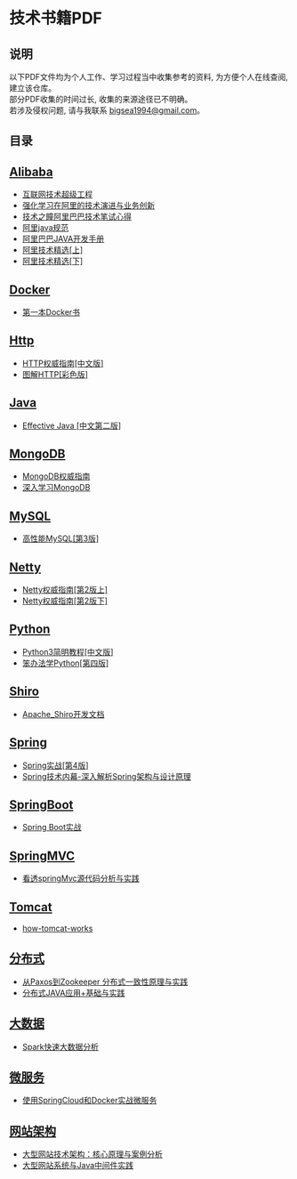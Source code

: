 # 技术书籍PDF
## 说明
以下PDF文件均为个人工作、学习过程当中收集参考的资料, 为方便个人在线查阅, 建立该仓库。<br />
部分PDF收集的时间过长, 收集的来源途径已不明确。<br />
若涉及侵权问题, 请与我联系 <a href="mailto:bigsea1994@gmail.com">bigsea1994@gmail.com</a>。
## 目录
## [Alibaba](https://github.com/zhaohaihao/hilox-studybook/tree/master/Alibaba)
- [互联网技术超级工程](https://github.com/zhaohaihao/hilox-studybook/blob/master/Alibaba/%E4%B9%9D%E5%B9%B4%E5%8F%8C11%EF%BC%9A%E4%BA%92%E8%81%94%E7%BD%91%E6%8A%80%E6%9C%AF%E8%B6%85%E7%BA%A7%E5%B7%A5%E7%A8%8B.pdf)
- [强化学习在阿里的技术演进与业务创新](https://github.com/zhaohaihao/hilox-studybook/blob/master/Alibaba/%E5%BC%BA%E5%8C%96%E5%AD%A6%E4%B9%A0%E5%9C%A8%E9%98%BF%E9%87%8C%E7%9A%84%E6%8A%80%E6%9C%AF%E6%BC%94%E8%BF%9B%E4%B8%8E%E4%B8%9A%E5%8A%A1%E5%88%9B%E6%96%B0.pdf)
- [技术之瞳阿里巴巴技术笔试心得](https://github.com/zhaohaihao/hilox-studybook/blob/master/Alibaba/%E6%8A%80%E6%9C%AF%E4%B9%8B%E7%9E%B3%E9%98%BF%E9%87%8C%E5%B7%B4%E5%B7%B4%E6%8A%80%E6%9C%AF%E7%AC%94%E8%AF%95%E5%BF%83%E5%BE%97.pdf)
- [阿里java规范](https://github.com/zhaohaihao/hilox-studybook/blob/master/Alibaba/%E9%98%BF%E9%87%8Cjava%E8%A7%84%E8%8C%83.pdf)
- [阿里巴巴JAVA开发手册](https://github.com/zhaohaihao/hilox-studybook/blob/master/Alibaba/%E9%98%BF%E9%87%8C%E5%B7%B4%E5%B7%B4JAVA%E5%BC%80%E5%8F%91%E6%89%8B%E5%86%8C.pdf)
- [阿里技术精选[上]](https://github.com/zhaohaihao/hilox-studybook/blob/master/Alibaba/%E9%98%BF%E9%87%8C%E6%8A%80%E6%9C%AF%E7%B2%BE%E9%80%89%EF%BC%88%E4%B8%8A%EF%BC%89.pdf)
- [阿里技术精选[下]](https://github.com/zhaohaihao/hilox-studybook/blob/master/Alibaba/%E9%98%BF%E9%87%8C%E6%8A%80%E6%9C%AF%E7%B2%BE%E9%80%89%EF%BC%88%E4%B8%8B%EF%BC%89.pdf)
## [Docker](https://github.com/zhaohaihao/hilox-studybook/tree/master/Docker)
- [第一本Docker书](https://github.com/zhaohaihao/hilox-studybook/blob/master/Docker/%E7%AC%AC%E4%B8%80%E6%9C%ACDocker%E4%B9%A6%20PDF%E7%94%B5%E5%AD%90%E4%B9%A6%E4%B8%8B%E8%BD%BD%20%E5%B8%A6%E4%B9%A6%E7%AD%BE%E7%9B%AE%E5%BD%95%20%E5%AE%8C%E6%95%B4%E7%89%88.pdf)
## [Http](https://github.com/zhaohaihao/hilox-studybook/tree/master/Http)
- [HTTP权威指南[中文版]](https://github.com/zhaohaihao/hilox-studybook/blob/master/Http/HTTP%E6%9D%83%E5%A8%81%E6%8C%87%E5%8D%97%5B%E4%B8%AD%E6%96%87%E7%89%88%5D.pdf)
- [图解HTTP[彩色版]](https://github.com/zhaohaihao/hilox-studybook/blob/master/Http/%E5%9B%BE%E8%A7%A3HTTP%5B%E5%BD%A9%E8%89%B2%E7%89%88%5D.pdf)
## [Java](https://github.com/zhaohaihao/hilox-studybook/tree/master/Java)
- [Effective Java [中文第二版]](https://github.com/zhaohaihao/hilox-studybook/blob/master/Java/Effective%20Java%20%E4%B8%AD%E6%96%87%E7%AC%AC%E4%BA%8C%E7%89%88.pdf)
## [MongoDB](https://github.com/zhaohaihao/hilox-studybook/tree/master/MongoDB)
- [MongoDB权威指南](https://github.com/zhaohaihao/hilox-studybook/blob/master/MongoDB/MongoDB%E6%9D%83%E5%A8%81%E6%8C%87%E5%8D%97.pdf)
- [深入学习MongoDB](https://github.com/zhaohaihao/hilox-studybook/blob/master/MongoDB/%E6%B7%B1%E5%85%A5%E5%AD%A6%E4%B9%A0MongoDB.pdf)
## [MySQL](https://github.com/zhaohaihao/hilox-studybook/tree/master/MySQL)
- [高性能MySQL[第3版]](https://github.com/zhaohaihao/hilox-studybook/blob/master/MySQL/%E9%AB%98%E6%80%A7%E8%83%BDMySQL_%E7%AC%AC3%E7%89%88.pdf)
## [Netty](https://github.com/zhaohaihao/hilox-studybook/tree/master/Netty)
- [Netty权威指南[第2版上]](https://github.com/zhaohaihao/hilox-studybook/blob/master/Netty/Netty%E6%9D%83%E5%A8%81%E6%8C%87%E5%8D%97%20%E7%AC%AC2%E7%89%88(%E4%B8%8A).pdf)
- [Netty权威指南[第2版下]](https://github.com/zhaohaihao/hilox-studybook/blob/master/Netty/Netty%E6%9D%83%E5%A8%81%E6%8C%87%E5%8D%97%20%E7%AC%AC2%E7%89%88(%E4%B8%8B).pdf)
## [Python](https://github.com/zhaohaihao/hilox-studybook/tree/master/Python)
- [Python3简明教程[中文版]](https://github.com/zhaohaihao/hilox-studybook/blob/master/Python/Python3%E7%AE%80%E6%98%8E%E6%95%99%E7%A8%8B(%E4%B8%AD%E6%96%87%E7%89%88).pdf)
- [笨办法学Python[第四版]](https://github.com/zhaohaihao/hilox-studybook/blob/master/Python/%E7%AC%A8%E5%8A%9E%E6%B3%95%E5%AD%A6Python(%E7%AC%AC%E5%9B%9B%E7%89%88).pdf)
## [Shiro](https://github.com/zhaohaihao/hilox-studybook/tree/master/Shiro)
- [Apache_Shiro开发文档](https://github.com/zhaohaihao/hilox-studybook/blob/master/Shiro/Apache_Shiro%E5%BC%80%E5%8F%91%E6%96%87%E6%A1%A3.pdf)
## [Spring](https://github.com/zhaohaihao/hilox-studybook/tree/master/Spring)
- [Spring实战[第4版]](https://github.com/zhaohaihao/hilox-studybook/blob/master/Spring/Spring%E5%AE%9E%E6%88%98%EF%BC%88%E7%AC%AC4%E7%89%88%EF%BC%89.pdf)
- [Spring技术内幕-深入解析Spring架构与设计原理](https://github.com/zhaohaihao/hilox-studybook/blob/master/Spring/Spring%E6%8A%80%E6%9C%AF%E5%86%85%E5%B9%95%20-%20%E6%B7%B1%E5%85%A5%E8%A7%A3%E6%9E%90Spring%E6%9E%B6%E6%9E%84%E4%B8%8E%E8%AE%BE%E8%AE%A1%E5%8E%9F%E7%90%86.pdf)
## [SpringBoot](https://github.com/zhaohaihao/hilox-studybook/tree/master/SpringBoot)
- [Spring Boot实战](https://github.com/zhaohaihao/hilox-studybook/blob/master/SpringBoot/Spring%20Boot%E5%AE%9E%E6%88%98.pdf)
## [SpringMVC](https://github.com/zhaohaihao/hilox-studybook/tree/master/SpringMVC)
- [看透springMvc源代码分析与实践](https://github.com/zhaohaihao/hilox-studybook/blob/master/SpringMVC/%E7%9C%8B%E9%80%8FspringMvc%E6%BA%90%E4%BB%A3%E7%A0%81%E5%88%86%E6%9E%90%E4%B8%8E%E5%AE%9E%E8%B7%B5.pdf)
## [Tomcat](https://github.com/zhaohaihao/hilox-studybook/tree/master/Tomcat)
- [how-tomcat-works](https://github.com/zhaohaihao/hilox-studybook/blob/master/Tomcat/how-tomcat-works/how-tomcat-works%E4%B8%AD%E6%96%87%E7%89%88%E6%9C%AC.pdf)
## [分布式](https://github.com/zhaohaihao/hilox-studybook/tree/master/%E5%88%86%E5%B8%83%E5%BC%8F)
- [从Paxos到Zookeeper 分布式一致性原理与实践](https://github.com/zhaohaihao/hilox-studybook/blob/master/%E5%88%86%E5%B8%83%E5%BC%8F/%E4%BB%8EPaxos%E5%88%B0Zookeeper%20%20%E5%88%86%E5%B8%83%E5%BC%8F%E4%B8%80%E8%87%B4%E6%80%A7%E5%8E%9F%E7%90%86%E4%B8%8E%E5%AE%9E%E8%B7%B5.pdf)
- [分布式JAVA应用+基础与实践](https://github.com/zhaohaihao/hilox-studybook/blob/master/%E5%88%86%E5%B8%83%E5%BC%8F/%E5%88%86%E5%B8%83%E5%BC%8FJAVA%E5%BA%94%E7%94%A8%2B%E5%9F%BA%E7%A1%80%E4%B8%8E%E5%AE%9E%E8%B7%B5.pdf)
## [大数据](https://github.com/zhaohaihao/hilox-studybook/tree/master/%E5%A4%A7%E6%95%B0%E6%8D%AE)
- [Spark快速大数据分析](https://github.com/zhaohaihao/hilox-studybook/blob/master/%E5%A4%A7%E6%95%B0%E6%8D%AE/Spark%E5%BF%AB%E9%80%9F%E5%A4%A7%E6%95%B0%E6%8D%AE%E5%88%86%E6%9E%90.pdf)
## [微服务](https://github.com/zhaohaihao/hilox-studybook/tree/master/%E5%BE%AE%E6%9C%8D%E5%8A%A1)
- [使用SpringCloud和Docker实战微服务](https://github.com/zhaohaihao/hilox-studybook/blob/master/%E5%BE%AE%E6%9C%8D%E5%8A%A1/%E4%BD%BF%E7%94%A8SpringCloud%E5%92%8CDocker%E5%AE%9E%E6%88%98%E5%BE%AE%E6%9C%8D%E5%8A%A1.pdf)
## [网站架构](https://github.com/zhaohaihao/hilox-studybook/tree/master/%E7%BD%91%E7%AB%99%E6%9E%B6%E6%9E%84)
- [大型网站技术架构：核心原理与案例分析](https://github.com/zhaohaihao/hilox-studybook/blob/master/%E7%BD%91%E7%AB%99%E6%9E%B6%E6%9E%84/%E5%A4%A7%E5%9E%8B%E7%BD%91%E7%AB%99%E6%8A%80%E6%9C%AF%E6%9E%B6%E6%9E%84%EF%BC%9A%E6%A0%B8%E5%BF%83%E5%8E%9F%E7%90%86%E4%B8%8E%E6%A1%88%E4%BE%8B%E5%88%86%E6%9E%90.pdf)
- [大型网站系统与Java中间件实践](https://github.com/zhaohaihao/hilox-studybook/blob/master/%E7%BD%91%E7%AB%99%E6%9E%B6%E6%9E%84/%E5%A4%A7%E5%9E%8B%E7%BD%91%E7%AB%99%E7%B3%BB%E7%BB%9F%E4%B8%8EJava%E4%B8%AD%E9%97%B4%E4%BB%B6%E5%AE%9E%E8%B7%B5.pdf)
